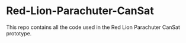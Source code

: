 # Red-Lion-Parachuter-CanSat
This repo contains all the code used in the Red Lion Parachuter CanSat prototype.
